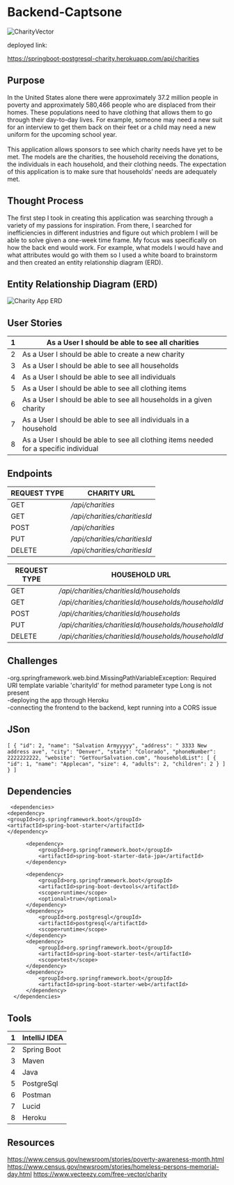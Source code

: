 # Backend-Captsone

![CharityVector](https://static.vecteezy.com/system/resources/previews/000/398/804/non_2x/illustration-of-charity-support-vector.jpg)

deployed link: 

[//]: # (https://springboot-postgresql-charity.herokuapp.com/)
https://springboot-postgresql-charity.herokuapp.com/api/charities

## Purpose
In the United States alone there were approximately 37.2 million people in poverty and approximately 580,466 people who are displaced from their homes. These populations need to have clothing that allows them to go through their day-to-day lives. For example, someone may need a new suit for an interview to get them back on their feet or a child may need a new uniform for the upcoming school year.
<br> 
<br>This application allows sponsors to see which charity needs have yet to be met. The models are the charities, the household receiving the donations, the individuals in each household, and their clothing needs. The expectation of this application is to make sure that households’ needs are adequately met.

## Thought Process

The first step I took in creating this application was searching through a variety of my passions for inspiration. From there, I searched for inefficiencies in different industries and figure out which problem I will be able to solve given a one-week time frame. My focus was specifically on how the back end would work. For example, what models I would have and what attributes would go with them so I used a white board to brainstorm and then created an entity relationship diagram (ERD). 

## Entity Relationship Diagram (ERD)
![Charity App ERD](https://user-images.githubusercontent.com/77082461/156379757-a46abc53-e461-4e4e-99e0-45e36da0e480.png)

## User Stories 

| 1   | As a User I should be able to see all charities                                       |
|-----|---------------------------------------------------------------------------------------|
| 2   | As a User I should be able to create a new charity                                    |
| 3   | As a User I should be able to see all households                                      |
| 4   | As a User I should be able to see all individuals                                     |
| 5   | As a User I should be able to see all clothing items                                  |
| 6   | As a User I should be able to see all households in a given charity                   |
| 7   | As a User I should be able to see all individuals in a household                      |
| 8   | As a User I should be able to see all clothing items needed for a specific individual |

## Endpoints
| REQUEST TYPE | CHARITY URL                  |
|--------------|------------------------------|
| GET          | _/api/charities_             |
| GET          | _/api/charities/charitiesId_ |
| POST         | _/api/charities_             |
| PUT          | _/api/charities/charitiesId_ |
| DELETE       | _/api/charities/charitiesId_ |

| REQUEST TYPE | HOUSEHOLD URL                                       |
|--------------|-----------------------------------------------------|
| GET          | _/api/charities/charitiesId/households_             |
| GET          | _/api/charities/charitiesId/households/householdId_ |
| POST         | _/api/charities/charitiesId/households_             |
| PUT          | _/api/charities/charitiesId/households/householdId_ |
| DELETE       | _/api/charities/charitiesId/households/householdId_ |

## Challenges 
-org.springframework.web.bind.MissingPathVariableException: Required URI template variable 'charityId' for method parameter type Long is not present
<br>-deploying the app through Heroku
<br>-connecting the frontend to the backend, kept running into a CORS issue

## JSon 

`[
{
"id": 2,
"name": "Salvation Armyyyyy",
"address": " 3333 New address ave",
"city": "Denver",
"state": "Colorado",
"phoneNumber": 2222222222,
"website": "GetYourSalvation.com",
"householdList": [
{
"id": 1,
"name": "Applecan",
"size": 4,
"adults": 2,
"children": 2
}
]
}
]`
## Dependencies 

  ````
   <dependencies>
  <dependency>
  <groupId>org.springframework.boot</groupId>
  <artifactId>spring-boot-starter</artifactId>
  </dependency>

        <dependency>
            <groupId>org.springframework.boot</groupId>
            <artifactId>spring-boot-starter-data-jpa</artifactId>
        </dependency>

        <dependency>
            <groupId>org.springframework.boot</groupId>
            <artifactId>spring-boot-devtools</artifactId>
            <scope>runtime</scope>
            <optional>true</optional>
        </dependency>
        <dependency>
            <groupId>org.postgresql</groupId>
            <artifactId>postgresql</artifactId>
            <scope>runtime</scope>
        </dependency>
        <dependency>
            <groupId>org.springframework.boot</groupId>
            <artifactId>spring-boot-starter-test</artifactId>
            <scope>test</scope>
        </dependency>
        <dependency>
            <groupId>org.springframework.boot</groupId>
            <artifactId>spring-boot-starter-web</artifactId>
        </dependency>
    </dependencies>
````
## Tools

| 1   | IntelliJ IDEA |
|-----|---------------|
| 2   | Spring Boot   |
| 3   | Maven         |
| 4   | Java          |
| 5   | PostgreSql    |
| 6   | Postman       |
| 7   | Lucid         |
| 8   | Heroku        |

## Resources 
https://www.census.gov/newsroom/stories/poverty-awareness-month.html
https://www.census.gov/newsroom/stories/homeless-persons-memorial-day.html
https://www.vecteezy.com/free-vector/charity
